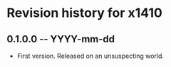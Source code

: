 # Revision history for x1410

## 0.1.0.0 -- YYYY-mm-dd

* First version. Released on an unsuspecting world.
